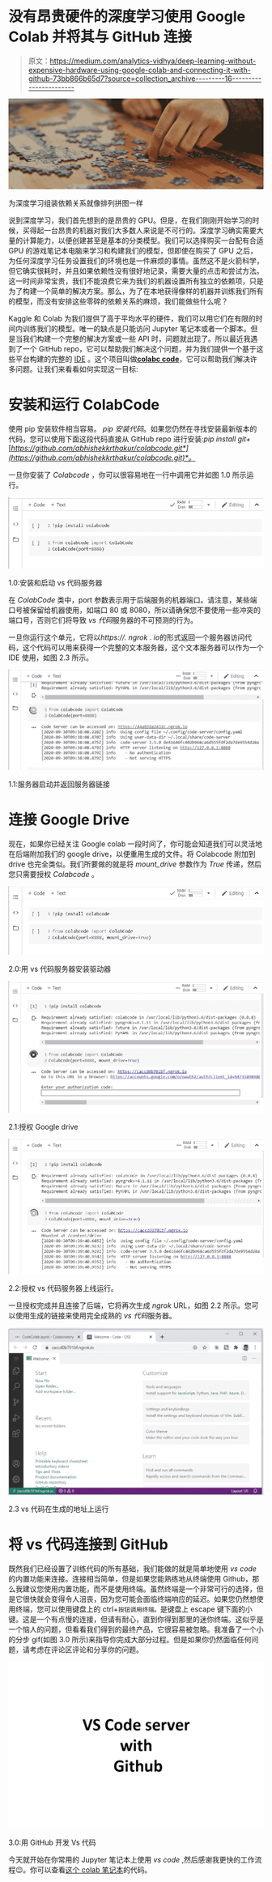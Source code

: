 # 没有昂贵硬件的深度学习使用 Google Colab 并将其与 GitHub 连接

> 原文：<https://medium.com/analytics-vidhya/deep-learning-without-expensive-hardware-using-google-colab-and-connecting-it-with-github-73bb866b65d7?source=collection_archive---------16----------------------->

![](img/01ee2c947816837bb0fb8db2601a8c06.png)

为深度学习组装依赖关系就像排列拼图一样

说到深度学习，我们首先想到的是昂贵的 GPU。但是，在我们刚刚开始学习的时候，买得起一台昂贵的机器对我们大多数人来说是不可行的。深度学习确实需要大量的计算能力，以便创建甚至是基本的分类模型。我们可以选择购买一台配有合适 GPU 的游戏笔记本电脑来学习和构建我们的模型，但即使在购买了 GPU 之后，为任何深度学习任务设置我们的环境也是一件麻烦的事情。虽然这不是火箭科学，但它确实很耗时，并且如果依赖性没有很好地记录，需要大量的点击和尝试方法。这一时间非常宝贵，我们不能浪费它来为我们的机器设置所有独立的依赖项，只是为了构建一个简单的解决方案。那么，为了在本地获得像样的机器并训练我们所有的模型，而没有安排这些零碎的依赖关系的麻烦，我们能做些什么呢？

Kaggle 和 Colab 为我们提供了高于平均水平的硬件，我们可以用它们在有限的时间内训练我们的模型。唯一的缺点是只能访问 Jupyter 笔记本或者一个脚本。但是当我们构建一个完整的解决方案或一些 API 时，问题就出现了。所以最近我遇到了一个 GitHub repo，它可以帮助我们解决这个问题，并为我们提供一个基于这些平台构建的完整的 [IDE](https://en.wikipedia.org/wiki/Integrated_development_environment) 。这个项目叫做[**colabc code**](https://github.com/abhishekkrthakur/colabcode)，它可以帮助我们解决许多问题。让我们来看看如何实现这一目标:

# 安装和运行 ColabCode

使用 pip 安装软件相当容易。 *pip 安装代码*。如果您仍然在寻找安装最新版本的代码，您可以使用下面这段代码直接从 GitHub repo 进行安装:*pip install git+*[*https://github.com/abhishekkrthakur/colabcode.git*](https://github.com/abhishekkrthakur/colabcode.git)*。*

一旦你安装了 *Colabcode* ，你可以很容易地在一行中调用它并如图 1.0 所示运行。

![](img/35255c620c036fa979b11c0f923e29e6.png)

1.0:安装和启动 vs 代码服务器

在 *ColabCode* 类中，port 参数表示用于后端服务的机器端口。请注意，某些端口号被保留给机器使用，如端口 80 或 8080，所以请确保您不要使用一些冲突的端口号，否则它们将导致 *vs 代码*服务器的不可预测的行为。

一旦你运行这个单元，它将以*https://<random-token>. ngrok . io*的形式返回一个服务器访问代码，这个代码可以用来获得一个完整的文本服务器，这个文本服务器可以作为一个 IDE 使用，如图 2.3 所示。

![](img/b49cc881bcd5cbe3c971a077a7e16015.png)

1.1:服务器启动并返回服务器链接

# 连接 Google Drive

现在，如果你已经关注 Google colab 一段时间了，你可能会知道我们可以灵活地在后端附加我们的 google drive，以便重用生成的文件。将 Colabcode 附加到 drive 也完全类似。我们所要做的就是将 *mount_drive* 参数作为 *True* 传递，然后您只需要授权 *Colabcode* 。

![](img/55d0c87f94d7d83e3583e16bed34ed03.png)

2.0:用 vs 代码服务器安装驱动器

![](img/1f95f63e82e0ac419ce413c3d7f2b102.png)

2.1:授权 Google drive

![](img/c20dc9c53e1a6e37b278693c29930ef2.png)

2.2:授权 vs 代码服务器上线运行。

一旦授权完成并且连接了后端，它将再次生成 *ngrok* URL，如图 2.2 所示。您可以使用生成的链接来使用完全成熟的 *vs 代码*服务器。

![](img/296af9682e5b84101befc26569bd7b61.png)

2.3 vs 代码在生成的地址上运行

# 将 vs 代码连接到 GitHub

既然我们已经设置了训练代码的所有基础，我们能做的就是简单地使用 *vs code* 的内置功能来连接。连接相当简单，但是如果您能熟练地从终端使用 Github，那么我建议您使用内置功能，而不是使用终端。虽然终端是一个非常可行的选择，但是它很快就会变得令人沮丧，因为您可能会面临终端响应的延迟。如果您仍然想使用终端，您可以使用键盘上的 ctrl+`按钮调用终端。`是键盘上 escape 键下面的小键。这是一个有点慢的连接，但请有耐心，直到你得到那里的迷你终端。这似乎是一个恼人的问题，但看看我们得到的最终产品，它很容易被忽略。我准备了一个小的分步 gif(如图 3.0 所示)来指导你完成大部分过程。但是如果你仍然面临任何问题，请考虑在评论区评论和分享你的问题。

![](img/7c1516301a0c16bfb960b4564c2767f2.png)

3.0:用 GitHub 开发 Vs 代码

今天就开始在你常用的 Jupyter 笔记本上使用 *vs code* ,然后感谢我更快的工作流程😉。你可以查看[这个 colab 笔记本](https://colab.research.google.com/drive/1JGDddTCYvDDcO1-np__Nc6TbYpIBNtxx?usp=sharing)的代码。